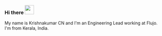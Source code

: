 ### Hi there <img src="https://raw.githubusercontent.com/MartinHeinz/MartinHeinz/master/wave.gif" width="30px">

My name is Krishnakumar CN and I'm an Engineering Lead working at Flujo. I'm from Kerala, India.



<!--
**krishnakumarcn/krishnakumarcn** is a ✨ _special_ ✨ repository because its `README.md` (this file) appears on your GitHub profile.

Here are some ideas to get you started:

- 🔭 I’m currently working on ...
- 🌱 I’m currently learning ...
- 👯 I’m looking to collaborate on ...
- 🤔 I’m looking for help with ...
- 💬 Ask me about ...
- 📫 How to reach me: ...
- 😄 Pronouns: ...
- ⚡ Fun fact: ...
-->
